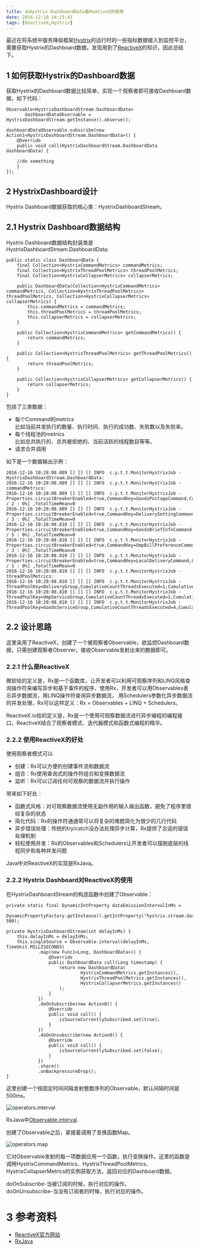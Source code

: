 ```yaml
---
title: 从Hystrix DashboardData看ReativeX的使用
date: 2016-12-18 14:23:43
tags: [ReactiveX,Hystrix]
---
```


最近在将系统中服务降级框架[Hystrix](https://github.com/Netflix/Hystrix)的运行时的一些指标数据接入到监控平台，需要获取Hystrix的Dashboard数据。发现用到了[ReactiveX](http://reactivex.io/)的知识，因此总结下。

## 1 如何获取Hystrix的Dashboard数据  
获取Hystrix的Dashboard数据比较简单，实现一个观察者即可接收Dashboard数据，如下代码：

```
Observable<HystrixDashboardStream.DashboardData> 
       dashboardDataObservable = HystrixDashboardStream.getInstance().observe();
   
dashboardDataObservable.subscribe(new Action1<HystrixDashboardStream.DashboardData>() {
	@Override
	public void call(HystrixDashboardStream.DashboardData dashboardData) {
	
	//do something
	}
});
```

## 2 HystrixDashboard设计 

<!-- more -->

Hystrix Dashboard数据获取的核心类：HystrixDashboardStream。

## 2.1 Hystrix Dashboard数据结构  
Hystrix Dashboard数据结构封装类是HystrixDashboardStream.DashboardData:  

```
public static class DashboardData {
    final Collection<HystrixCommandMetrics> commandMetrics;
    final Collection<HystrixThreadPoolMetrics> threadPoolMetrics;
    final Collection<HystrixCollapserMetrics> collapserMetrics;

    public DashboardData(Collection<HystrixCommandMetrics> commandMetrics, Collection<HystrixThreadPoolMetrics> threadPoolMetrics, Collection<HystrixCollapserMetrics> collapserMetrics) {
        this.commandMetrics = commandMetrics;
        this.threadPoolMetrics = threadPoolMetrics;
        this.collapserMetrics = collapserMetrics;
    }

    public Collection<HystrixCommandMetrics> getCommandMetrics() {
        return commandMetrics;
    }

    public Collection<HystrixThreadPoolMetrics> getThreadPoolMetrics() {
        return threadPoolMetrics;
    }

    public Collection<HystrixCollapserMetrics> getCollapserMetrics() {
        return collapserMetrics;
    }
}
```

包括了三类数据： 

- 每个Command的metrics  
比如当前并发执行的数量、执行时间、执行的成功数、失败数以及失败率。
- 每个线程池的metrics  
比如总共执行的、总共被拒绝的、当前活跃的线程数目等等。
- 请求合并调用

如下是一个数据输出示例：

```
2016-12-16 10:28:08.809 [] [] [] INFO  c.y.t.t.MonitorHystrixJob - HystrixDashboardStream.DashboardData:
2016-12-16 10:28:08.809 [] [] [] INFO  c.y.t.t.MonitorHystrixJob - commandMetrics:
2016-12-16 10:28:08.809 [] [] [] INFO  c.y.t.t.MonitorHystrixJob - Properties.circuitBreakerEnabled=true,CommandKey=GoodsPostageCommand,CurrentConcurrentExecutionCount=0,ExecutionTimeMean=0,HealthCounts=HealthCounts[0 / 2 : 0%] ,TotalTimeMean=0
2016-12-16 10:28:08.809 [] [] [] INFO  c.y.t.t.MonitorHystrixJob - Properties.circuitBreakerEnabled=true,CommandKey=DeliverySettingCommand,CurrentConcurrentExecutionCount=0,ExecutionTimeMean=0,HealthCounts=HealthCounts[0 / 3 : 0%] ,TotalTimeMean=0
2016-12-16 10:28:08.810 [] [] [] INFO  c.y.t.t.MonitorHystrixJob - Properties.circuitBreakerEnabled=true,CommandKey=GoodsBriefInfoCommand,CurrentConcurrentExecutionCount=0,ExecutionTimeMean=0,HealthCounts=HealthCounts[0 / 5 : 0%] ,TotalTimeMean=0
2016-12-16 10:28:08.810 [] [] [] INFO  c.y.t.t.MonitorHystrixJob - Properties.circuitBreakerEnabled=true,CommandKey=UmpBillPreferenceCommand,CurrentConcurrentExecutionCount=0,ExecutionTimeMean=0,HealthCounts=HealthCounts[0 / 3 : 0%] ,TotalTimeMean=0
2016-12-16 10:28:08.810 [] [] [] INFO  c.y.t.t.MonitorHystrixJob - Properties.circuitBreakerEnabled=true,CommandKey=LocalDeliveryCommand,CurrentConcurrentExecutionCount=0,ExecutionTimeMean=0,HealthCounts=HealthCounts[0 / 1 : 0%] ,TotalTimeMean=0
2016-12-16 10:28:08.810 [] [] [] INFO  c.y.t.t.MonitorHystrixJob - threadPoolMetrics:
2016-12-16 10:28:08.810 [] [] [] INFO  c.y.t.t.MonitorHystrixJob - ThreadPoolKey=DeliveryGroup,CumulativeCountThreadsExecuted=1,CumulativeCountThreadsRejected=0,CurrentActiveCount=0,CurrentCompletedTaskCount=4,CurrentCorePoolSize=15,CurrentPoolSize=4,CurrentQueueSize=0,CurrentTaskCount=4
2016-12-16 10:28:08.810 [] [] [] INFO  c.y.t.t.MonitorHystrixJob - ThreadPoolKey=UmpServiceGroup,CumulativeCountThreadsExecuted=1,CumulativeCountThreadsRejected=0,CurrentActiveCount=0,CurrentCompletedTaskCount=3,CurrentCorePoolSize=15,CurrentPoolSize=3,CurrentQueueSize=0,CurrentTaskCount=3
2016-12-16 10:28:08.810 [] [] [] INFO  c.y.t.t.MonitorHystrixJob - ThreadPoolKey=GoodsServiceGroup,CumulativeCountThreadsExecuted=4,CumulativeCountThreadsRejected=0,CurrentActiveCount=0,CurrentCompletedTaskCount=7,CurrentCorePoolSize=15,CurrentPoolSize=7,CurrentQueueSize=0,CurrentTaskCount=7
```

## 2.2 设计思路  
这里采用了ReactiveX，创建了一个被观察者Observable，欲监控Dashboard数据，只需创建观察者Observer，接收Observable发射出来的数据即可。  

### 2.2.1 什么是ReactiveX  
微软给的定义是，Rx是一个函数库，让开发者可以利用可观察序列和LINQ风格查询操作符来编写异步和基于事件的程序，使用Rx，开发者可以用Observables表示异步数据流，用LINQ操作符查询异步数据流， 用Schedulers参数化异步数据流的并发处理，Rx可以这样定义：Rx = Observables + LINQ + Schedulers。

ReactiveX.io给的定义是，Rx是一个使用可观察数据流进行异步编程的编程接口，ReactiveX结合了观察者模式、迭代器模式和函数式编程的精华。

### 2.2.2 使用ReactiveX的好处  
使用观察者模式可以  

- 创建：Rx可以方便的创建事件流和数据流  
- 组合：Rx使用查询式的操作符组合和变换数据流  
- 监听：Rx可以订阅任何可观察的数据流并执行操作  

带来如下好处：  

- 函数式风格：对可观察数据流使用无副作用的输入输出函数，避免了程序里错综复杂的状态
- 简化代码：Rx的操作符通通常可以将复杂的难题简化为很少的几行代码
- 异步错误处理：传统的try/catch没办法处理异步计算，Rx提供了合适的错误处理机制
- 轻松使用并发：Rx的Observables和Schedulers让开发者可以摆脱底层的线程同步和各种并发问题

Java中对ReactiveX的实现是RxJava。

### 2.2.2 Hystrix Dashboard对ReactiveX的使用
在HystrixDashboardStream的构造函数中创建了Observable：

```
private static final DynamicIntProperty dataEmissionIntervalInMs =
            DynamicPropertyFactory.getInstance().getIntProperty("hystrix.stream.dashboard.intervalInMilliseconds", 500);

private HystrixDashboardStream(int delayInMs) {
    this.delayInMs = delayInMs;
    this.singleSource = Observable.interval(delayInMs, TimeUnit.MILLISECONDS)
            .map(new Func1<Long, DashboardData>() {
                @Override
                public DashboardData call(Long timestamp) {
                    return new DashboardData(
                            HystrixCommandMetrics.getInstances(),
                            HystrixThreadPoolMetrics.getInstances(),
                            HystrixCollapserMetrics.getInstances()
                    );
                }
            })
            .doOnSubscribe(new Action0() {
                @Override
                public void call() {
                    isSourceCurrentlySubscribed.set(true);
                }
            })
            .doOnUnsubscribe(new Action0() {
                @Override
                public void call() {
                    isSourceCurrentlySubscribed.set(false);
                }
            })
            .share()
            .onBackpressureDrop();
}
```

这里创建一个按固定时间间隔发射整数序列的Observable，默认间隔时间是500ms。

![operators.interval](https://mcxiaoke.gitbooks.io/rxdocs/content/images/operators/interval.png)

RxJava中[Observable.interval](http://reactivex.io/RxJava/javadoc/rx/Observable.html#interval(long,%20java.util.concurrent.TimeUnit)).

创建了Observable之后，紧接着调用了变换函数Map。  

![operators.map](https://mcxiaoke.gitbooks.io/rxdocs/content/images/operators/map.png)

它对Observable发射的每一项数据应用一个函数，执行变换操作。这里的函数是调用HystrixCommandMetrics、HystrixThreadPoolMetrics、HystrixCollapserMetrics的实例获取方法，返回对应的Dashboard数据。

doOnSubscribe-当被订阅的时候，执行对应的操作。  
doOnUnsubscribe-当没有订阅者的时候，执行对应的操作。

# 3 参考资料  
- [ReactiveX官方网站](http://reactivex.io/)
- [RxJava](https://github.com/ReactiveX/RxJava)  
